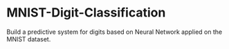 # MNIST-Digit-Classification
Build a predictive system for digits based on Neural Network applied on the MNIST dataset.
